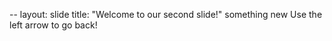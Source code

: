 --
layout: slide
title: "Welcome to our second slide!"
something new
Use the left arrow to go back!
